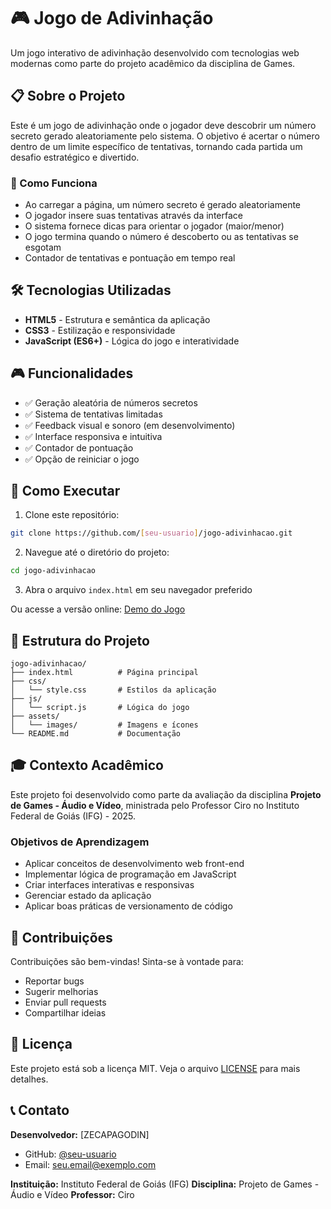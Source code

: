# 🎮 Jogo de Adivinhação

Um jogo interativo de adivinhação desenvolvido com tecnologias web modernas como parte do projeto acadêmico da disciplina de Games.

## 📋 Sobre o Projeto

Este é um jogo de adivinhação onde o jogador deve descobrir um número secreto gerado aleatoriamente pelo sistema. O objetivo é acertar o número dentro de um limite específico de tentativas, tornando cada partida um desafio estratégico e divertido.

### 🎯 Como Funciona

- Ao carregar a página, um número secreto é gerado aleatoriamente
- O jogador insere suas tentativas através da interface
- O sistema fornece dicas para orientar o jogador (maior/menor)
- O jogo termina quando o número é descoberto ou as tentativas se esgotam
- Contador de tentativas e pontuação em tempo real

## 🛠️ Tecnologias Utilizadas

- **HTML5** - Estrutura e semântica da aplicação
- **CSS3** - Estilização e responsividade
- **JavaScript (ES6+)** - Lógica do jogo e interatividade

## 🎮 Funcionalidades

- ✅ Geração aleatória de números secretos
- ✅ Sistema de tentativas limitadas
- ✅ Feedback visual e sonoro (em desenvolvimento)
- ✅ Interface responsiva e intuitiva
- ✅ Contador de pontuação
- ✅ Opção de reiniciar o jogo

## 🚀 Como Executar

1. Clone este repositório:
```bash
git clone https://github.com/[seu-usuario]/jogo-adivinhacao.git
```

2. Navegue até o diretório do projeto:
```bash
cd jogo-adivinhacao
```

3. Abra o arquivo `index.html` em seu navegador preferido

Ou acesse a versão online: [Demo do Jogo](https://[seu-usuario].github.io/jogo-adivinhacao)

## 📁 Estrutura do Projeto

```
jogo-adivinhacao/
├── index.html          # Página principal
├── css/
│   └── style.css       # Estilos da aplicação
├── js/
│   └── script.js       # Lógica do jogo
├── assets/
│   └── images/         # Imagens e ícones
└── README.md           # Documentação
```

## 🎓 Contexto Acadêmico

Este projeto foi desenvolvido como parte da avaliação da disciplina **Projeto de Games - Áudio e Vídeo**, ministrada pelo Professor Ciro no Instituto Federal de Goiás (IFG) - 2025.

### Objetivos de Aprendizagem

- Aplicar conceitos de desenvolvimento web front-end
- Implementar lógica de programação em JavaScript
- Criar interfaces interativas e responsivas
- Gerenciar estado da aplicação
- Aplicar boas práticas de versionamento de código

## 🤝 Contribuições

Contribuições são bem-vindas! Sinta-se à vontade para:

- Reportar bugs
- Sugerir melhorias
- Enviar pull requests
- Compartilhar ideias

## 📄 Licença

Este projeto está sob a licença MIT. Veja o arquivo [LICENSE](LICENSE) para mais detalhes.

## 📞 Contato

**Desenvolvedor:** [ZECAPAGODIN]
- GitHub: [@seu-usuario](https://github.com/seu-usuario)
- Email: seu.email@exemplo.com

**Instituição:** Instituto Federal de Goiás (IFG)
**Disciplina:** Projeto de Games - Áudio e Vídeo
**Professor:** Ciro
